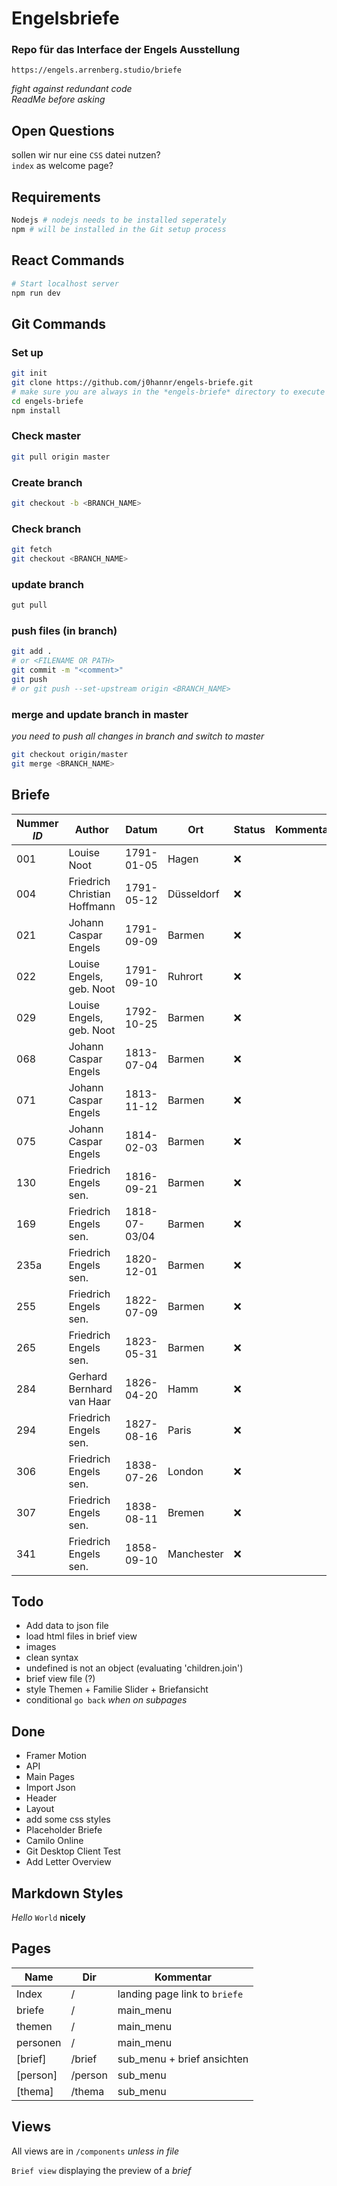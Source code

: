 # Engelsbriefe

### Repo für das Interface der Engels Ausstellung
`https://engels.arrenberg.studio/briefe`

*fight against redundant code* <br>
*ReadMe before asking*

## Open Questions 
sollen wir nur eine `CSS` datei nutzen? <br>
`index` as welcome page?

## Requirements
```bash
Nodejs # nodejs needs to be installed seperately 
npm # will be installed in the Git setup process
```

## React Commands
```bash
# Start localhost server
npm run dev
```

## Git Commands

### Set up 
```bash
git init
git clone https://github.com/j0hannr/engels-briefe.git
# make sure you are always in the *engels-briefe* directory to execute git and nodejs
cd engels-briefe
npm install
```
### Check master
```bash
git pull origin master
```
### Create branch
```bash
git checkout -b <BRANCH_NAME>
```
### Check branch
```bash
git fetch
git checkout <BRANCH_NAME>
```
### update branch
```bash
gut pull
```
### push files (in branch)
```bash
git add . 
# or <FILENAME OR PATH>
git commit -m "<comment>"
git push
# or git push --set-upstream origin <BRANCH_NAME> 
```
### merge and update branch in master
*you need to push all changes in branch and switch to master*
```bash
git checkout origin/master
git merge <BRANCH_NAME>
```


## Briefe

Nummer *ID* | Author | Datum | Ort | Status | Kommentar 
--- | --- | --- | --- | --- | ---
001 | Louise Noot | 1791-01-05 | Hagen | :x: | 
004 | Friedrich Christian Hoffmann | 1791-05-12 | Düsseldorf | :x: |
021 | Johann Caspar Engels | 1791-09-09| Barmen | :x: |
022 | Louise Engels, geb. Noot | 1791-09-10 | Ruhrort | :x: |
029 | Louise Engels, geb. Noot | 1792-10-25 | Barmen | :x: |
068 | Johann Caspar Engels | 1813-07-04 | Barmen | :x: |
071 | Johann Caspar Engels | 1813-11-12 | Barmen | :x: |
075 | Johann Caspar Engels | 1814-02-03 | Barmen | :x: |
130 | Friedrich Engels sen. | 1816-09-21 | Barmen | :x: |
169 | Friedrich Engels sen. | 1818-07-03/04 | Barmen | :x: |
235a | Friedrich Engels sen. | 1820-12-01 | Barmen | :x: |
255 | Friedrich Engels sen. | 1822-07-09 | Barmen | :x: |
265 | Friedrich Engels sen. | 1823-05-31 | Barmen | :x: |
284 | Gerhard Bernhard van Haar | 1826-04-20 | Hamm | :x: |
294 | Friedrich Engels sen. | 1827-08-16 | Paris | :x: |
306 | Friedrich Engels sen. | 1838-07-26 | London | :x: |
307 | Friedrich Engels sen. | 1838-08-11 | Bremen | :x: |
341 | Friedrich Engels sen. | 1858-09-10 | Manchester | :x: |



## Todo

* Add data to json file
* load html files in brief view
* images
* clean syntax
* undefined is not an object (evaluating 'children.join')
* brief view file (?)
* style Themen + Familie Slider + Briefansicht
* conditional `go back` *when on subpages*

## Done

* Framer Motion
* API
* Main Pages
* Import Json
* Header
* Layout
* add some css styles
* Placeholder Briefe
* Camilo Online
* Git Desktop Client Test
* Add Letter Overview


## Markdown Styles

*Hello* `World` **nicely**

## Pages

Name | Dir | Kommentar 
--- | --- | --- 
Index | / | landing page link to `briefe`
briefe | / | main_menu
themen | / | main_menu
personen | / | main_menu
[brief] | /brief | sub_menu + brief ansichten
[person] | /person | sub_menu
[thema] | /thema | sub_menu

## Views
All views are in `/components` *unless in file*

`Brief view`
displaying the preview of a *brief*